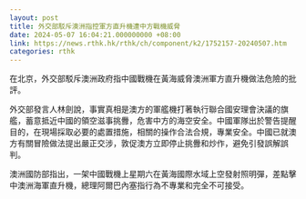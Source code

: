 ```yaml
---
layout: post
title: 外交部駁斥澳洲指控軍方直升機遭中方戰機威脅
date: 2024-05-07 16:04:21.000000000 +08:00
link: https://news.rthk.hk/rthk/ch/component/k2/1752157-20240507.htm
categories: rthk
---
```


在北京，外交部駁斥澳洲政府指中國戰機在黃海威脅澳洲軍方直升機做法危險的批評。

外交部發言人林劍說，事實真相是澳方的軍艦機打著執行聯合國安理會決議的旗艦，蓄意抵近中國的領空滋事挑釁，危害中方的海空安全。中國軍隊出於警告提醒目的，在現場採取必要的處置措施，相關的操作合法合規，專業安全。中國已就澳方有關冒險做法提出嚴正交涉，敦促澳方立即停止挑釁和炒作，避免引發誤解誤判。

澳洲國防部指出，一架中國戰機上星期六在黃海國際水域上空發射照明彈，差點擊中澳洲海軍直升機，總理阿爾巴內塞指行為不專業和完全不可接受。
